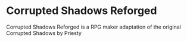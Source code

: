# Corrupted Shadows Reforged
 Corrupted Shadows Reforged is a RPG maker adaptation of the original Corrupted Shadows by Priesty
